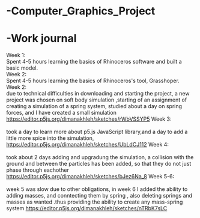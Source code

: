 # -Computer_Graphics_Project

# -Work journal
Week 1:  
Spent 4-5 hours learning the basics of Rhinoceros software and built a basic model.  
Week 2:  
Spent 4-5 hours learning the basics of Rhinoceros's tool, Grasshoper.  
Week 2:  
due to technical difficulties in downloading and starting the project, a new project was chosen
on soft body simulation
,starting of an assignment of creating a simulation of a spring system, studied about a day on spring forces, 
and I have created a small simulation 
https://editor.p5js.org/dimanakhleh/sketches/rWbVSSYP5
Week 3:<br/>    
took a day to learn more about p5.js JavaScript library,and a day to add a little more spice into the simulation,
https://editor.p5js.org/dimanakhleh/sketches/UbLdCJ112
Week 4:<br/>     
took about 2 days adding and upgradung the simulation, a collision with the ground and between the particles has been added, so that they do not just phase through eachother
https://editor.p5js.org/dimanakhleh/sketches/bJez6Na_8
Week 5-6:<br/>     
week 5 was slow due to other obligations, in week 6 I added the ability to adding masses, and conntecting them by spring , also deleting springs and masses as wanted .thus providing the ability to create any mass-spring system
https://editor.p5js.org/dimanakhleh/sketches/nTRbK7sLC
